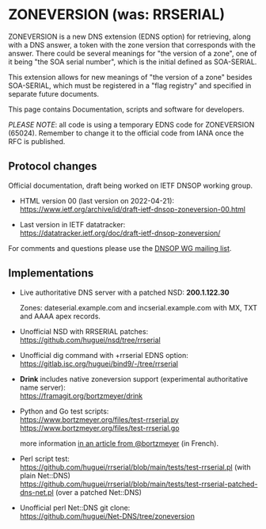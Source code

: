 # ZONEVERSION (was: RRSERIAL)

ZONEVERSION is a new DNS extension (EDNS option) for retrieving, along
with a DNS answer, a token with the zone version that corresponds with
the answer. There could be several meanings for "the version of a zone",
one of it being "the SOA serial number", which is the initial defined
as SOA-SERIAL.

This extension allows for new meanings of "the version of a zone"
besides SOA-SERIAL, which must be registered in a "flag registry"
and specified in separate future documents.

This page contains Documentation, scripts and software for developers.

_PLEASE NOTE_: all code is using a temporary EDNS code for ZONEVERSION (65024). Remember to change it to the official code from IANA once the RFC is published.

## Protocol changes

Official documentation, draft being worked on IETF DNSOP working group.

- HTML version 00 (last version on 2022-04-21):<br>
    https://www.ietf.org/archive/id/draft-ietf-dnsop-zoneversion-00.html

- Last version in IETF datatracker:<br>
    https://datatracker.ietf.org/doc/draft-ietf-dnsop-zoneversion/

For comments and questions please use the [DNSOP WG mailing list](https://mailarchive.ietf.org/arch/browse/dnsop/).


## Implementations

- Live authoritative DNS server with a patched NSD: **200.1.122.30**

  Zones: dateserial.example.com and incserial.example.com with MX, TXT and AAAA apex records.

- Unofficial NSD with RRSERIAL patches:<br> 
    https://github.com/huguei/nsd/tree/rrserial

- Unofficial dig command with +rrserial EDNS option:<br>
    https://gitlab.isc.org/huguei/bind9/-/tree/rrserial

- **Drink** includes native zoneversion support (experimental authoritative name server):<br>
    https://framagit.org/bortzmeyer/drink

- Python and Go test scripts:<br>
    https://www.bortzmeyer.org/files/test-rrserial.py<br>
    https://www.bortzmeyer.org/files/test-rrserial.go

  more information [in an article from @bortzmeyer](https://www.bortzmeyer.org/edns-option.html) (in French).

- Perl script test:<br>
    https://github.com/huguei/rrserial/blob/main/tests/test-rrserial.pl (with plain Net::DNS)<br>
    https://github.com/huguei/rrserial/blob/main/tests/test-rrserial-patched-dns-net.pl (over a patched Net::DNS)

- Unofficial perl Net::DNS git clone:<br>
    https://github.com/huguei/Net-DNS/tree/zoneversion

